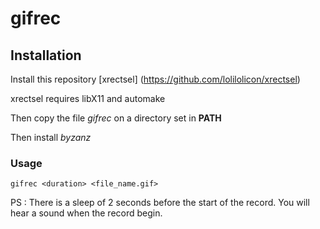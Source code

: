 # gifrec

## Installation
Install this repository [xrectsel] (https://github.com/lolilolicon/xrectsel)

xrectsel requires libX11 and automake

Then copy the file *gifrec* on a directory set in **PATH**

Then install *byzanz*

### Usage
```
gifrec <duration> <file_name.gif>
```
PS : There is a sleep of 2 seconds before the start of the record. You will hear a sound when the record begin.

